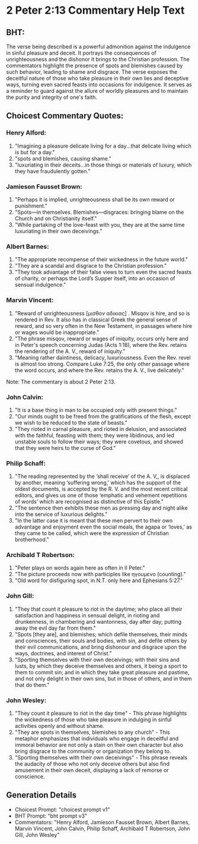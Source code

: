 # 2 Peter 2:13 Commentary Help Text

## BHT:
The verse being described is a powerful admonition against the indulgence in sinful pleasure and deceit. It portrays the consequences of unrighteousness and the dishonor it brings to the Christian profession. The commentators highlight the presence of spots and blemishes caused by such behavior, leading to shame and disgrace. The verse exposes the deceitful nature of those who take pleasure in their own lies and deceptive ways, turning even sacred feasts into occasions for indulgence. It serves as a reminder to guard against the allure of worldly pleasures and to maintain the purity and integrity of one's faith.

## Choicest Commentary Quotes:
### Henry Alford:
1. "Imagining a pleasure delicate living for a day...that delicate living which is but for a day." 
2. "spots and blemishes, causing shame."
3. "luxuriating in their deceits...in those things or materials of luxury, which they have fraudulently gotten."

### Jamieson Fausset Brown:
1. "Perhaps it is implied, unrighteousness shall be its own reward or punishment."
2. "Spots—in themselves. Blemishes—disgraces: bringing blame on the Church and on Christianity itself."
3. "While partaking of the love-feast with you, they are at the same time luxuriating in their own deceivings."

### Albert Barnes:
1. "The appropriate recompense of their wickedness in the future world."
2. "They are a scandal and disgrace to the Christian profession."
3. "They took advantage of their false views to turn even the sacred feasts of charity, or perhaps the Lord’s Supper itself, into an occasion of sensual indulgence."

### Marvin Vincent:
1. "Reward of unrighteousness [μισθον αδικιας] . Misqov is hire, and so is rendered in Rev. It also has in classical Greek the general sense of reward, and so very often in the New Testament, in passages where hire or wages would be inappropriate."
2. "The phrase misqov, reward or wages of iniquity, occurs only here and in Peter's speech concerning Judas (Acts 1:18), where the Rev. retains the rendering of the A. V., reward of iniquity."
3. "Meaning rather daintiness, delicacy, luxuriousness. Even the Rev. revel is almost too strong. Compare Luke 7:25, the only other passage where the word occurs, and where the Rev. retains the A. V., live delicately."

Note: The commentary is about 2 Peter 2:13.

### John Calvin:
1. "It is a base thing in man to be occupied only with present things."
2. "Our minds ought to be freed from the gratifications of the flesh, except we wish to be reduced to the state of beasts."
3. "They rioted in carnal pleasure, and rioted in delusion, and associated with the faithful, feasting with them; they were libidinous, and led unstable souls to follow their ways; they were covetous, and showed that they were heirs to the curse of God."

### Philip Schaff:
1. "The reading represented by the ‘shall receive’ of the A. V,, is displaced by another, meaning ‘suffering wrong,’ which has the support of the oldest documents, is accepted by the R. V. and the most recent critical editors, and gives us one of those ‘emphatic and vehement repetitions of words’ which are recognised as distinctive of this Epistle."
2. "The sentence then exhibits these men as pressing day and night alike into the service of luxurious delights."
3. "In the latter case it is meant that these men pervert to their own advantage and enjoyment even the social meals, the agapa or ‘loves,’ as they came to be called, which were the expression of Christian brotherhood."

### Archibald T Robertson:
1. "Peter plays on words again here as often in II Peter."
2. "The picture proceeds now with participles like ηγουμενο (counting)."
3. "Old word for disfiguring spot, in N.T. only here and Ephesians 5:27."

### John Gill:
1. "They that count it pleasure to riot in the daytime; who place all their satisfaction and happiness in sensual delight, in rioting and drunkenness, in chambering and wantonness, day after day; putting away the evil day far from them."
2. "Spots [they are], and blemishes; which defile themselves, their minds and consciences, their souls and bodies, with sin, and defile others by their evil communications, and bring dishonour and disgrace upon the ways, doctrines, and interest of Christ."
3. "Sporting themselves with their own deceivings; with their sins and lusts, by which they deceive themselves and others, it being a sport to them to commit sin; and in which they take great pleasure and pastime, and not only delight in their own sins, but in those of others, and in them that do them."

### John Wesley:
1. "They count it pleasure to riot in the day time" - This phrase highlights the wickedness of those who take pleasure in indulging in sinful activities openly and without shame.
2. "They are spots in themselves, blemishes to any church" - This metaphor emphasizes that individuals who engage in deceitful and immoral behavior are not only a stain on their own character but also bring disgrace to the community or organization they belong to.
3. "Sporting themselves with their own deceivings" - This phrase reveals the audacity of those who not only deceive others but also find amusement in their own deceit, displaying a lack of remorse or conscience.


## Generation Details
- Choicest Prompt: "choicest prompt v1"
- BHT Prompt: "bht prompt v3"
- Commentators: "Henry Alford, Jamieson Fausset Brown, Albert Barnes, Marvin Vincent, John Calvin, Philip Schaff, Archibald T Robertson, John Gill, John Wesley"
